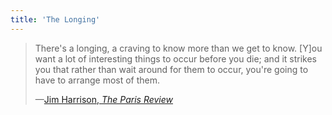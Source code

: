 ```yaml
---
title: 'The Longing'
---
```


<blockquote>
  <p>There's a longing, a craving to know more than we get to know. [Y]ou want a lot of interesting things to occur before you die; and it strikes you that rather than wait around for them to occur, you're going to have to arrange most of them.</p>
  <p class="cite">—<a href="https://www.theparisreview.org/interviews/2511/jim-harrison-the-art-of-fiction-no-104-jim-harrison">Jim Harrison, <em>The Paris Review</em></a></p>
</blockquote>
